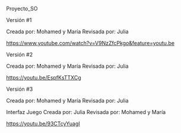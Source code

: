 Proyecto_SO

Versión #1 
    
Creada por:  Mohamed y María 
Revisada por: Julia

https://www.youtube.com/watch?v=V9NzZfcPkgo&feature=youtu.be

Versión #2

Creada por:  Mohamed y María
Revisada por: Julia

https://youtu.be/EspfKsTTXCg


Versión #3

Creada por:  Mohamed y María
Revisada por: Julia

Interfaz Juego
Creada por:  Julia 
Revisada por: Mohamed y María

https://youtu.be/93CTcyYuagI




